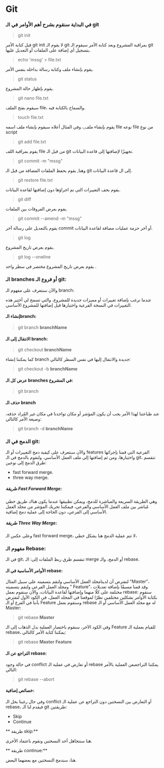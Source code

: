 
# Git

### في البداية سنقوم بشرح أهم الأوامر في الـ git

> git init

قبل كتابة الأمر git init لا يقوم الـ git بمراقبة المشروع وبعد كتابة الأمر سيقوم الـ git بتسجيل أي إضافة على الملفات أو التعديل عليها.

> echo 'mssg' > file.txt

يقوم بإنشاء ملف وكتابة رسالة بداخله بنفس الأمر.

> git status

يقوم بإظهار حالة المشروع.

> git nano file.txt 

سيقوم بفتح الملف file، والسماح بالكتابة فيه.

> touch file.txt

يقوم بإنشاء ملف,، وفي المثال أعلاه سيقوم بإنشاء ملف اسمه file نوعه file من نوع script

> git add file.txt

يقوم بمراقبة اللف file من قبل الـ git تجهيزًا لإضافتها إلى قاعدة البيانات.

> git commit -m "mssg"

وهنا, يقوم بحفظ الملفات المضافة من قبل الـ git إلى ال قاعدة البيانات.

> git restore file.txt

يقوم بحف التغييرات التي تم اجراؤها دون إضافتها لقاعدة البيانات.

> git diff

يقوم بعرض الفروقات بين الملفات.

> git commit --amend -m "mssg"

يقوم بالتعديل على رسالة آخر commit أو آخر حزمة عمليات مضافة لقاعدة البيانات.

> git log

يقوم بعرض تاريخ المشروع.

> git log --oneline

يقوم بعرض تاريخ المشروع مختصر في سطر واحد
.
### الـ branches أو فروع الـ git:

والآن سنتعرف على مفهوم الـ branch:

عندما نرغب بإضافة تغييرات أو مميزات جديدة للمشروع، والتي تسمح لي أختبر هذه التغييرات في النسخة الفرعية واختبارها قبل إضافتها للمشروع الأساسي.

#### إنشاء الـbranch:

> git branch **branchName**

#### الانتقال إلى الـ branch:

> git checkout **branchName**

كما يمكننا إنشاء branch جديدة والانتقال إليها في نفس السطر كالتالي:

>git checkout -b **branchName**
#### عرض كل الـ branches في المشروع:

> git branch

#### حذف الـ branch

عند طباعتنا لهذا الأمر يجب أن يكون المؤشر أو مكان تواجدنا في مكان غير المُراد حذفه، وصيغة الأمر كالتالي:

> git branch -d **branchName**

### الدمج في الـ git:

والآن سنتعرف على  كيفية دمج التغييرات أو الـ features الفرعية التي قمنا بإجرائها واختبارها، ومن ثم إضافتها إلى ملف العمل الأساسي.
ولنقوم بالدمج في الـ git، تنقسم طرق الدمج إلى نوعين:

* fast forward merge.
* three way merge.

##### طريقة Fast Forward Merge:

وهي الطريقة السريعة والمباشرة للدمج، ويمكن تطبيقها عندما يكون هناك طريق خطي مُباشر بين ملف العمل الأساسي والفرعي، فيمكننا تحريك المؤشر من مجلد العمل الأساسي إلى الفرعي، دون الحاجة إلى عملية دمج إضافية.
 
##### طريقة Three Way Merge:

وعلى عكس الـ fast forward merge، لا تتم عملية الدمج هنا بشكل خطي،


### مفهوم الـ Rebase:

في الـ git، تنقسم طرق ربط الملفات إلى: الـ merge أو الدمج، والـ rebase.

#### الأوامر الأساسية في الـ rebase:

لنفترض أن لدينامجلد العمل الأساسي ولنقم بتسميته على سبيل المثال "Master"، ومجلد العمل الفرعي ولنقم بتسميته " Feature"،
وقد قمنا مسبقًا بإضافة تعديلات مختلفة على كلًا منهما وإضافتها لقاعدة البيانات،
والآن سنقوم بعمل rebase: 
سنقوم بكتابة الأوامر بشكلين مختلفين نظرًا لموقعنا في المجلد العمل، في الكود الأول لنفترض بأننا  في الفرع أو الـ Feature وسنقوم بعمل rebase له مع مجلد العمل الأساسي أو الـ Master:

> git rebase **Master**

وفي الكود الآخر، سنقوم باختصار العملية بدل الذهاب إلى الـ Feature للقيام بعملية الـ rebase، يمكننا كتابة الأمر كالتالي:

> git rebase **Master** **Feature**

#### التراجع عن الـ rebase:

في حالة وجود conflict أو تعارض في عملية الـ rebase يمكننا التراجعىعن العملية بالأمر التالي:

> git rebase --abort


#### خصائص إضافية:

وفي حال رغبنا بحل الـ conflict أو التعارض بين النسختين دون التراجع عن عملية الـ rebase، فيقدم لنا الـ git طريقتين:
* Skip
* Continue

** طريقة skip:**

هنا سنتجاهل أحد النسختين ونقوم باعتماد الأخرى.

** طريقة continue:**

هنا، سندمج النسختين مع بعضهما البعض.


